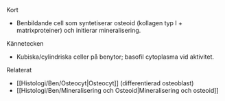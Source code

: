 Kort
- Benbildande cell som syntetiserar osteoid (kollagen typ I + matrixproteiner) och initierar mineralisering.

Kännetecken
- Kubiska/cylindriska celler på benytor; basofil cytoplasma vid aktivitet.

Relaterat
- [[Histologi/Ben/Osteocyt|Osteocyt]] (differentierad osteoblast)
- [[Histologi/Ben/Mineralisering och Osteoid|Mineralisering och osteoid]]

